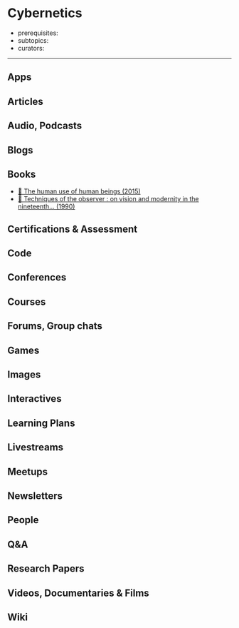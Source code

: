 # Cybernetics

- prerequisites:
- subtopics:
- curators:

------

## Apps


## Articles

## Audio, Podcasts

## Blogs

## Books
- [📕 The human use of human beings (2015)](https://www.amazon.com/Human-Use-Beings-Cybernetics-Society/dp/0306803208)
- [📕 Techniques of the observer : on vision and modernity in the nineteenth… (1990)](http://www.goodreads.com/book/show/18077903-creativity-inc)


## Certifications & Assessment

## Code

## Conferences

## Courses

## Forums, Group chats

## Games

## Images

## Interactives

## Learning Plans

## Livestreams

## Meetups

## Newsletters

## People

## Q&A

## Research Papers

## Videos, Documentaries & Films

## Wiki
